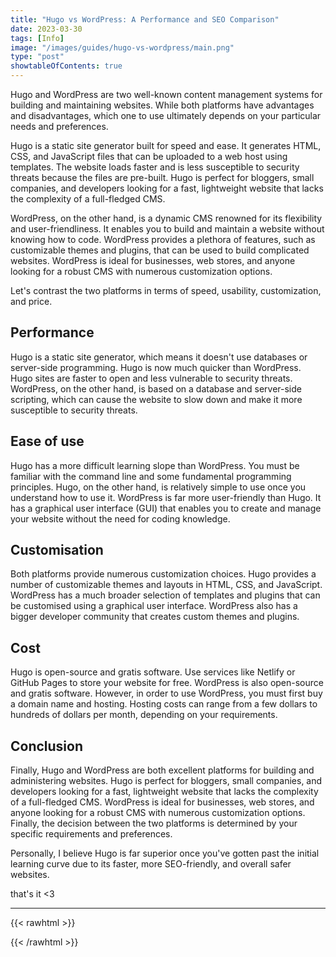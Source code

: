 ```yaml
---
title: "Hugo vs WordPress: A Performance and SEO Comparison"
date: 2023-03-30
tags: [Info]
image: "/images/guides/hugo-vs-wordpress/main.png"
type: "post"
showtableOfContents: true
---
```


Hugo and WordPress are two well-known content management systems for building and maintaining websites. While both platforms have advantages and disadvantages, which one to use ultimately depends on your particular needs and preferences.

Hugo is a static site generator built for speed and ease. It generates HTML, CSS, and JavaScript files that can be uploaded to a web host using templates. The website loads faster and is less susceptible to security threats because the files are pre-built. Hugo is perfect for bloggers, small companies, and developers looking for a fast, lightweight website that lacks the complexity of a full-fledged CMS.

WordPress, on the other hand, is a dynamic CMS renowned for its flexibility and user-friendliness. It enables you to build and maintain a website without knowing how to code. WordPress provides a plethora of features, such as customizable themes and plugins, that can be used to build complicated websites. WordPress is ideal for businesses, web stores, and anyone looking for a robust CMS with numerous customization options.

Let's contrast the two platforms in terms of speed, usability, customization, and price.

## Performance
Hugo is a static site generator, which means it doesn't use databases or server-side programming. Hugo is now much quicker than WordPress. Hugo sites are faster to open and less vulnerable to security threats. WordPress, on the other hand, is based on a database and server-side scripting, which can cause the website to slow down and make it more susceptible to security threats.

## Ease of use
Hugo has a more difficult learning slope than WordPress. You must be familiar with the command line and some fundamental programming principles. Hugo, on the other hand, is relatively simple to use once you understand how to use it. WordPress is far more user-friendly than Hugo. It has a graphical user interface (GUI) that enables you to create and manage your website without the need for coding knowledge.

## Customisation 
Both platforms provide numerous customization choices. Hugo provides a number of customizable themes and layouts in HTML, CSS, and JavaScript. WordPress has a much broader selection of templates and plugins that can be customised using a graphical user interface. WordPress also has a bigger developer community that creates custom themes and plugins.

## Cost
Hugo is open-source and gratis software. Use services like Netlify or GitHub Pages to store your website for free. WordPress is also open-source and gratis software. However, in order to use WordPress, you must first buy a domain name and hosting. Hosting costs can range from a few dollars to hundreds of dollars per month, depending on your requirements.


## Conclusion
Finally, Hugo and WordPress are both excellent platforms for building and administering websites. Hugo is perfect for bloggers, small companies, and developers looking for a fast, lightweight website that lacks the complexity of a full-fledged CMS. WordPress is ideal for businesses, web stores, and anyone looking for a robust CMS with numerous customization options. Finally, the decision between the two platforms is determined by your specific requirements and preferences.

Personally, I believe Hugo is far superior once you've gotten past the initial learning curve due to its faster, more SEO-friendly, and overall safer websites.


that's it <3

----

{{< rawhtml >}} 
<script src="https://utteranc.es/client.js"
        repo="mansoorbarri/website"
        issue-term="title"
        theme="github-dark"
        crossorigin="anonymous"
        async>
</script>
{{< /rawhtml >}}